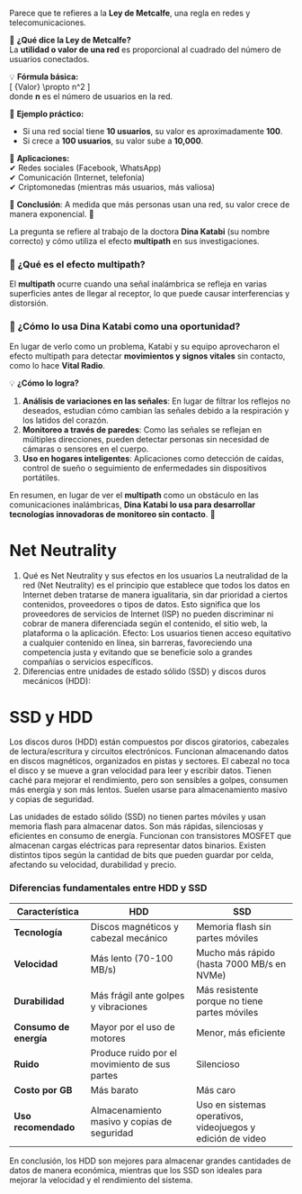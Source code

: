 Parece que te refieres a la **Ley de Metcalfe**, una regla en redes y telecomunicaciones.  

🔹 **¿Qué dice la Ley de Metcalfe?**  
La **utilidad o valor de una red** es proporcional al cuadrado del número de usuarios conectados.  

💡 **Fórmula básica:**  
\[
{Valor} \propto n^2
\]  
donde **n** es el número de usuarios en la red.  

🔹 **Ejemplo práctico:**  
- Si una red social tiene **10 usuarios**, su valor es aproximadamente **100**.  
- Si crece a **100 usuarios**, su valor sube a **10,000**.  

🔹 **Aplicaciones:**  
✔ Redes sociales (Facebook, WhatsApp)  
✔ Comunicación (Internet, telefonía)  
✔ Criptomonedas (mientras más usuarios, más valiosa)  

📌 **Conclusión**: A medida que más personas usan una red, su valor crece de manera exponencial. 🚀


La pregunta se refiere al trabajo de la doctora **Dina Katabi** (su nombre correcto) y cómo utiliza el efecto **multipath** en sus investigaciones.  

### 🔹 **¿Qué es el efecto multipath?**  
El **multipath** ocurre cuando una señal inalámbrica se refleja en varias superficies antes de llegar al receptor, lo que puede causar interferencias y distorsión.  

### 🔹 **¿Cómo lo usa Dina Katabi como una oportunidad?**  
En lugar de verlo como un problema, Katabi y su equipo aprovecharon el efecto multipath para detectar **movimientos y signos vitales** sin contacto, como lo hace **Vital Radio**.  

💡 **¿Cómo lo logra?**  
1. **Análisis de variaciones en las señales**: En lugar de filtrar los reflejos no deseados, estudian cómo cambian las señales debido a la respiración y los latidos del corazón.  
2. **Monitoreo a través de paredes**: Como las señales se reflejan en múltiples direcciones, pueden detectar personas sin necesidad de cámaras o sensores en el cuerpo.  
3. **Uso en hogares inteligentes**: Aplicaciones como detección de caídas, control de sueño o seguimiento de enfermedades sin dispositivos portátiles.  

En resumen, en lugar de ver el **multipath** como un obstáculo en las comunicaciones inalámbricas, **Dina Katabi lo usa para desarrollar tecnologías innovadoras de monitoreo sin contacto**. 🚀


# Net Neutrality
1. Qué es Net Neutrality y sus efectos en los usuarios
La neutralidad de la red (Net Neutrality) es el principio que establece que todos los datos en Internet deben tratarse de manera igualitaria, sin dar prioridad a ciertos contenidos, proveedores o tipos de datos. Esto significa que los proveedores de servicios de Internet (ISP) no pueden discriminar ni cobrar de manera diferenciada según el contenido, el sitio web, la plataforma o la aplicación.
Efecto: Los usuarios tienen acceso equitativo a cualquier contenido en línea, sin barreras, favoreciendo una competencia justa y evitando que se beneficie solo a grandes compañías o servicios específicos.
2. Diferencias entre unidades de estado sólido (SSD) y discos duros mecánicos (HDD):


# SSD y HDD

Los discos duros (HDD) están compuestos por discos giratorios, cabezales de lectura/escritura y circuitos electrónicos. Funcionan almacenando datos en discos magnéticos, organizados en pistas y sectores. El cabezal no toca el disco y se mueve a gran velocidad para leer y escribir datos. Tienen caché para mejorar el rendimiento, pero son sensibles a golpes, consumen más energía y son más lentos. Suelen usarse para almacenamiento masivo y copias de seguridad.  

Las unidades de estado sólido (SSD) no tienen partes móviles y usan memoria flash para almacenar datos. Son más rápidas, silenciosas y eficientes en consumo de energía. Funcionan con transistores MOSFET que almacenan cargas eléctricas para representar datos binarios. Existen distintos tipos según la cantidad de bits que pueden guardar por celda, afectando su velocidad, durabilidad y precio.  

### **Diferencias fundamentales entre HDD y SSD**  

| Característica  | HDD  | SSD  |
|---------------|------|------|
| **Tecnología** | Discos magnéticos y cabezal mecánico | Memoria flash sin partes móviles |
| **Velocidad**  | Más lento (70-100 MB/s) | Mucho más rápido (hasta 7000 MB/s en NVMe) |
| **Durabilidad** | Más frágil ante golpes y vibraciones | Más resistente porque no tiene partes móviles |
| **Consumo de energía** | Mayor por el uso de motores | Menor, más eficiente |
| **Ruido** | Produce ruido por el movimiento de sus partes | Silencioso |
| **Costo por GB** | Más barato | Más caro |
| **Uso recomendado** | Almacenamiento masivo y copias de seguridad | Uso en sistemas operativos, videojuegos y edición de video  |

En conclusión, los HDD son mejores para almacenar grandes cantidades de datos de manera económica, mientras que los SSD son ideales para mejorar la velocidad y el rendimiento del sistema.
